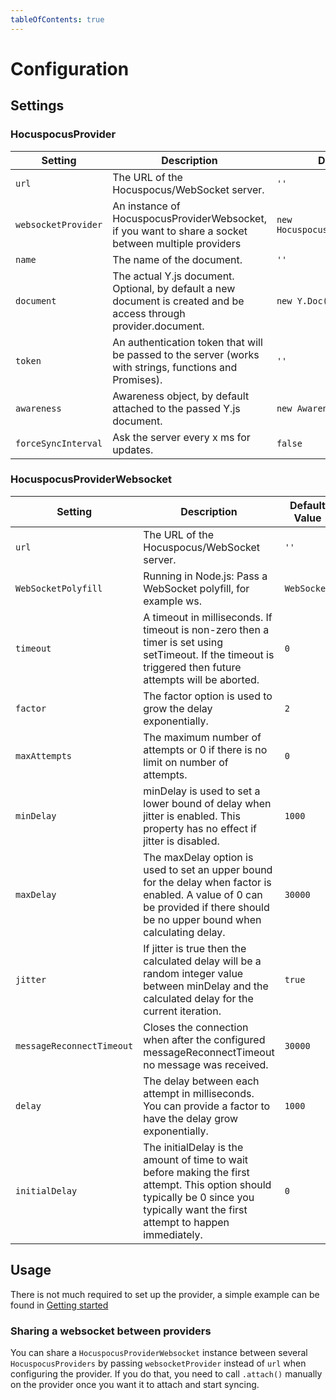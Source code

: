 ```yaml
---
tableOfContents: true
---
```


# Configuration

## Settings

### HocuspocusProvider

| Setting             | Description                                                                                                       | Default Value                       |
|---------------------|-------------------------------------------------------------------------------------------------------------------|-------------------------------------|
| `url`               | The URL of the Hocuspocus/WebSocket server.                                                                       | `''`                                |
| `websocketProvider` | An instance of HocuspocusProviderWebsocket, if you want to share a socket between multiple providers              | `new HocuspocusProviderWebsocket()` |
| `name`              | The name of the document.                                                                                         | `''`                                |
| `document`          | The actual Y.js document. Optional, by default a new document is created and be access through provider.document. | `new Y.Doc()`                       |
| `token`             | An authentication token that will be passed to the server (works with strings, functions and Promises).           | `''`                                |
| `awareness`         | Awareness object, by default attached to the passed Y.js document.                                                | `new Awareness()`                   |
| `forceSyncInterval` | Ask the server every x ms for updates.                                                                            | `false`                             |

### HocuspocusProviderWebsocket

| Setting                   | Description                                                                                                                                                                         | Default Value     |
|---------------------------|-------------------------------------------------------------------------------------------------------------------------------------------------------------------------------------|-------------------|
| `url`                     | The URL of the Hocuspocus/WebSocket server.                                                                                                                                         | `''`              |
| `WebSocketPolyfill`       | Running in Node.js: Pass a WebSocket polyfill, for example ws.                                                                                                                      | `WebSocket`       |
| `timeout`                 | A timeout in milliseconds. If timeout is non-zero then a timer is set using setTimeout. If the timeout is triggered then future attempts will be aborted.                           | `0`               |
| `factor`                  | The factor option is used to grow the delay exponentially.                                                                                                                          | `2`               |
| `maxAttempts`             | The maximum number of attempts or 0 if there is no limit on number of attempts.                                                                                                     | `0`               |
| `minDelay`                | minDelay is used to set a lower bound of delay when jitter is enabled. This property has no effect if jitter is disabled.                                                           | `1000`            |
| `maxDelay`                | The maxDelay option is used to set an upper bound for the delay when factor is enabled. A value of 0 can be provided if there should be no upper bound when calculating delay.      | `30000`           |
| `jitter`                  | If jitter is true then the calculated delay will be a random integer value between minDelay and the calculated delay for the current iteration.                                     | `true`            |
| `messageReconnectTimeout` | Closes the connection when after the configured messageReconnectTimeout no message was received.                                                                                    | `30000`           |
| `delay`                   | The delay between each attempt in milliseconds. You can provide a factor to have the delay grow exponentially.                                                                      | `1000`            |
| `initialDelay`            | The initialDelay is the amount of time to wait before making the first attempt. This option should typically be 0 since you typically want the first attempt to happen immediately. | `0`               |


## Usage

There is not much required to set up the provider, a simple example can be found in [Getting started](/getting-started#frontend)

### Sharing a websocket between providers

You can share a `HocuspocusProviderWebsocket` instance between several `HocuspocusProviders` by passing `websocketProvider` instead of `url` when configuring the provider. If you do that, you need to call `.attach()` manually on the provider once you want it to attach and start syncing.
